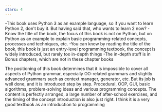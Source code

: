 ```yaml
---
stars: 4
---
```


-This book uses Python 3 as an example language, so if you want to learn Python 2, don't buy it. But having said that, who wants to learn 2 now?
-Know the title of the book, the focus of this book is not on Python, but on Python as an example to explain basic programming-related concepts, processes and techniques, etc.
-You can know by reading the title of the book, this book is just an entry-level programming textbook, the concept is widely introduced, but rarely too in-depth things
-The in-depth stuff is in Bonus chapters, which are not in these chapter books

The positioning of this book determines that it is impossible to cover all aspects of Python grammar, especially OO-related grammars and slightly advanced grammars such as context manager, generator, etc. But its job is well done, and it is introduced step by step. Procedural, OOP, GUI, basic algorithms, problem-solving ideas and various programming concepts. The content is perfectly arranged, a large number of after-school exercises, and the timing of the concept introduction is also just right. I think it is a very good textbook as an introduction to programming
